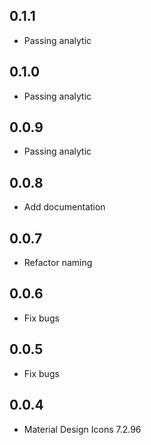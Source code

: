 ## 0.1.1

* Passing analytic

## 0.1.0

* Passing analytic

## 0.0.9

* Passing analytic

## 0.0.8

* Add documentation

## 0.0.7

* Refactor naming

## 0.0.6

* Fix bugs

## 0.0.5

* Fix bugs

## 0.0.4

* Material Design Icons 7.2.96

